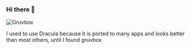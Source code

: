 ### Hi there 👋

<!--
**mTvare6/mTvare6** is a ✨ _special_ ✨ repository because its `README.md` (this file) appears on your GitHub profile.

Here are some ideas to get you started:

- 🔭 I’m currently working on ...
- 🌱 I’m currently learning ...
- 👯 I’m looking to collaborate on ...
- 🤔 I’m looking for help with ...
- 💬 Ask me about ...
- 📫 How to reach me: ...
- 😄 Pronouns: ...
- ⚡ Fun fact: ...
-->

![Gruvbox](https://github-readme-stats.vercel.app/api?username=mTvare6&show_icons=true&theme=gruvbox)

I used to use Dracula because it is ported to many apps and looks better than most others, until I found gruvbox

